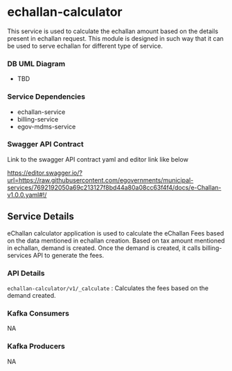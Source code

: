 # echallan-calculator

This service is used to calculate the echallan amount based on the details present in echallan request. This module is designed in such way that it can be used to serve echallan for different type of service. 

### DB UML Diagram

- TBD

### Service Dependencies

- echallan-service
- billing-service
- egov-mdms-service

### Swagger API Contract

Link to the swagger API contract yaml and editor link like below

https://editor.swagger.io/?url=https://raw.githubusercontent.com/egovernments/municipal-services/7692192050a69c213127f8bd44a80a08cc63f4f4/docs/e-Challan-v1.0.0.yaml#!/


## Service Details

eChallan calculator application is used to calculate the eChallan Fees based on the data mentioned in echallan creation. Based on tax amount mentioned in echallan, demand is created.
Once the demand is created, it calls billing-services API to generate the fees.

### API Details

`echallan-calculator/v1/_calculate` : Calculates the fees based on the demand created.


### Kafka Consumers

NA

### Kafka Producers

NA